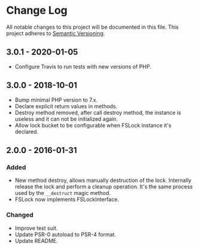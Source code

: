# Change Log
All notable changes to this project will be documented in this file.
This project adheres to [Semantic Versioning](http://semver.org/).

## 3.0.1 - 2020-01-05

- Configure Travis to run tests with new versions of PHP.

## 3.0.0 - 2018-10-01

- Bump minimal PHP version to 7.x.
- Declare explicit return values in methods.
- Destroy method removed, after call destroy method, the instance is useless and
it can not be initialized again.
- Allow lock bucket to be configurable when FSLock instance it's declared.


## 2.0.0 - 2016-01-31

### Added
- New method destroy, allows manually destruction of the lock. Internally release the lock and perform a cleanup operation. It's the same process used by the `__destruct` magic method.
- FSLock now implements FSLockInterface.

### Changed
- Improve test suit.
- Update PSR-0 autoload to PSR-4 format.
- Update README.
